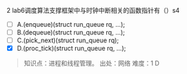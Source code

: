 2
lab6调度算法支撑框架中与时钟中断相关的函数指针有（）s4
- [ ] A.(enqueue)(struct run_queue rq, …);
- [ ] B.(dequeue)(struct run_queue rq, …);
- [ ] C.(pick_next)(struct run_queue rq);
- [x] D.(proc_tick)(struct run_queue rq, …);

> 知识点：进程和线程管理。
> 出处：网络
> 难度：1
> D
